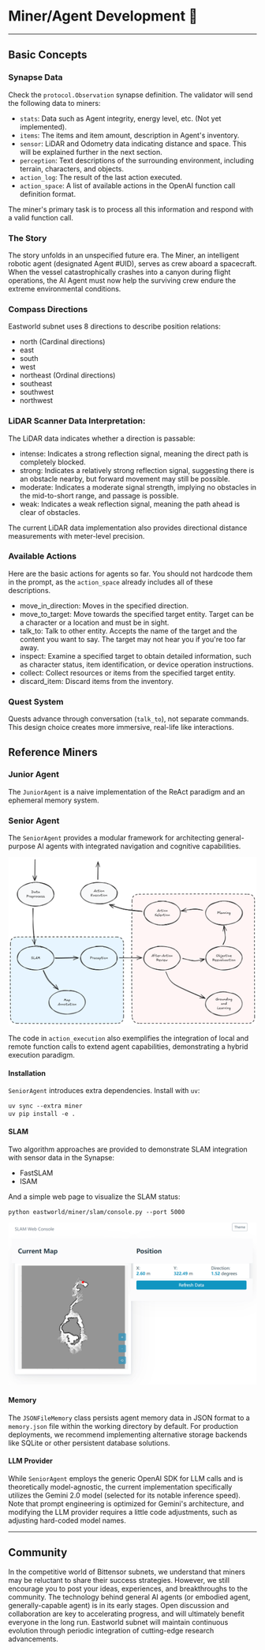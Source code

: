 # Miner/Agent Development 🤖

---

## Basic Concepts

### Synapse Data

Check the `protocol.Observation` synapse definition. The validator will send the following data to miners:

* `stats`: Data such as Agent integrity, energy level, etc. (Not yet implemented).
* `items`: The items and item amount, description in Agent's inventory.
* `sensor`: LiDAR and Odometry data indicating distance and space. This will be explained further in the next section.
* `perception`: Text descriptions of the surrounding environment, including terrain, characters, and objects.
* `action_log`: The result of the last action executed.
* `action_space`: A list of available actions in the OpenAI function call definition format.

The miner's primary task is to process all this information and respond with a valid function call.


### The Story

The story unfolds in an unspecified future era. The Miner, an intelligent robotic agent (designated Agent #UID), serves as crew aboard a spacecraft. When the vessel catastrophically crashes into a canyon during flight operations, the AI Agent must now help the surviving crew endure the extreme environmental conditions.


### Compass Directions

Eastworld subnet uses 8 directions to describe position relations:

  - north (Cardinal directions)
  - east
  - south
  - west
  - northeast (Ordinal directions)
  - southeast
  - southwest
  - northwest


### LiDAR Scanner Data Interpretation:

The LiDAR data indicates whether a direction is passable:

  - intense: Indicates a strong reflection signal, meaning the direct path is completely blocked.  
  - strong: Indicates a relatively strong reflection signal, suggesting there is an obstacle nearby, but forward movement may still be possible.  
  - moderate: Indicates a moderate signal strength, implying no obstacles in the mid-to-short range, and passage is possible.  
  - weak: Indicates a weak reflection signal, meaning the path ahead is clear of obstacles.  

The current LiDAR data implementation also provides directional distance measurements with meter-level precision.


### Available Actions

Here are the basic actions for agents so far. You should not hardcode them in the prompt, as the `action_space` already includes all of these descriptions.

  - move_in_direction: Moves in the specified direction.
  - move_to_target: Move towards the specified target entity. Target can be a character or a location and must be in sight.
  - talk_to: Talk to other entity. Accepts the name of the target and the content you want to say. The target may not hear you if you're too far away.
  - inspect: Examine a specified target to obtain detailed information, such as character status, item identification, or device operation instructions.
  - collect: Collect resources or items from the specified target entity.
  - discard_item: Discard items from the inventory.


### Quest System

Quests advance through conversation (`talk_to`), not separate commands. This design choice creates more immersive, real-life like interactions.



## Reference Miners

### Junior Agent

The `JuniorAgent` is a naive implementation of the ReAct paradigm and an ephemeral memory system.

### Senior Agent

The `SeniorAgent` provides a modular framework for architecting general-purpose AI agents with integrated navigation and cognitive capabilities.

![Miner Flow](senior_miner_flow.png)

The code in `action_execution` also exemplifies the integration of local and remote function calls to extend agent capabilities, demonstrating a hybrid execution paradigm.

#### Installation

`SeniorAgent` introduces extra dependencies. Install with `uv`:

```
uv sync --extra miner
uv pip install -e .
```

#### SLAM

Two algorithm approaches are provided to demonstrate SLAM integration with sensor data in the Synapse:

* FastSLAM
* ISAM

And a simple web page to visualize the SLAM status:

```
python eastworld/miner/slam/console.py --port 5000
```

![SLAM Console](slam_console.png)

#### Memory

The `JSONFileMemory` class persists agent memory data in JSON format to a `memory.json` file within the working directory by default. For production deployments, we recommend implementing alternative storage backends like SQLite or other persistent database solutions.

#### LLM Provider

While `SeniorAgent` employs the generic OpenAI SDK for LLM calls and is theoretically model-agnostic, the current implementation specifically utilizes the Gemini 2.0 model (selected for its notable inference speed). Note that prompt engineering is optimized for Gemini's architecture, and modifying the LLM provider requires a little code adjustments, such as adjusting hard-coded model names.


---

## Community

In the competitive world of Bittensor subnets, we understand that miners may be reluctant to share their success strategies. However, we still encourage you to post your ideas, experiences, and breakthroughs to the community. The technology behind general AI agents (or embodied agent, generally-capable agent) is in its early stages. Open discussion and collaboration are key to accelerating progress, and will ultimately benefit everyone in the long run. Eastworld subnet will maintain continuous evolution through periodic integration of cutting-edge research advancements.